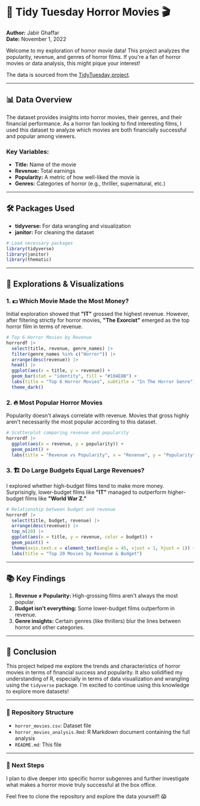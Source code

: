 # 🎃 Tidy Tuesday Horror Movies 🎬
**Author:** Jabir Ghaffar  
**Date:** November 1, 2022

Welcome to my exploration of horror movie data! This project analyzes the popularity, revenue, and genres of horror films. If you're a fan of horror movies or data analysis, this might pique your interest!

The data is sourced from the [TidyTuesday project](https://github.com/rfordatascience/tidytuesday/tree/master/data/2022/2022-11-01).

---

## 📊 Data Overview

The dataset provides insights into horror movies, their genres, and their financial performance. As a horror fan looking to find interesting films, I used this dataset to analyze which movies are both financially successful and popular among viewers.

### Key Variables:
- **Title:** Name of the movie
- **Revenue:** Total earnings
- **Popularity:** A metric of how well-liked the movie is
- **Genres:** Categories of horror (e.g., thriller, supernatural, etc.)

---

## 🛠️ Packages Used

- **tidyverse:** For data wrangling and visualization
- **janitor:** For cleaning the dataset

```r
# Load necessary packages
library(tidyverse)
library(janitor)
library(thematic)
```

---

## 🔎 Explorations & Visualizations

### 1. 💵 Which Movie Made the Most Money?

Initial exploration showed that **"IT"** grossed the highest revenue. However, after filtering strictly for horror movies, **"The Exorcist"** emerged as the top horror film in terms of revenue.

```r
# Top 6 Horror Movies by Revenue
horrordf |> 
  select(title, revenue, genre_names) |> 
  filter(genre_names %in% c("Horror")) |> 
  arrange(desc(revenue)) |> 
  head() |> 
  ggplot(aes(x = title, y = revenue)) +
  geom_bar(stat = "identity", fill = "#104E8B") +
  labs(title = "Top 6 Horror Movies", subtitle = "In The Horror Genre") +
  theme_dark()
```

### 2. 🔥 Most Popular Horror Movies

Popularity doesn't always correlate with revenue. Movies that gross highly aren't necessarily the most popular according to this dataset.

```r
# Scatterplot comparing revenue and popularity
horrordf |> 
  ggplot(aes(x = revenue, y = popularity)) +
  geom_point() +
  labs(title = "Revenue vs Popularity", x = "Revenue", y = "Popularity")
```

### 3. 🏗️ Do Large Budgets Equal Large Revenues?

I explored whether high-budget films tend to make more money. Surprisingly, lower-budget films like **"IT"** managed to outperform higher-budget films like **"World War Z."**

```r
# Relationship between budget and revenue
horrordf |> 
  select(title, budget, revenue) |> 
  arrange(desc(revenue)) |> 
  top_n(20) |> 
  ggplot(aes(x = title, y = revenue, color = budget)) +
  geom_point() +
  theme(axis.text.x = element_text(angle = 45, vjust = 1, hjust = 1)) +
  labs(title = "Top 20 Movies by Revenue & Budget")
```

---

## 📚 Key Findings

1. **Revenue ≠ Popularity:** High-grossing films aren't always the most popular.
2. **Budget isn't everything:** Some lower-budget films outperform in revenue.
3. **Genre insights:** Certain genres (like thrillers) blur the lines between horror and other categories.

---

## 🚀 Conclusion

This project helped me explore the trends and characteristics of horror movies in terms of financial success and popularity. It also solidified my understanding of R, especially in terms of data visualization and wrangling using the `tidyverse` package. I'm excited to continue using this knowledge to explore more datasets!

---

### 📂 Repository Structure
- `horror_movies.csv`: Dataset file
- `horror_movies_analysis.Rmd`: R Markdown document containing the full analysis
- `README.md`: This file

---

### 👻 Next Steps
I plan to dive deeper into specific horror subgenres and further investigate what makes a horror movie truly successful at the box office.

Feel free to clone the repository and explore the data yourself! 😱
